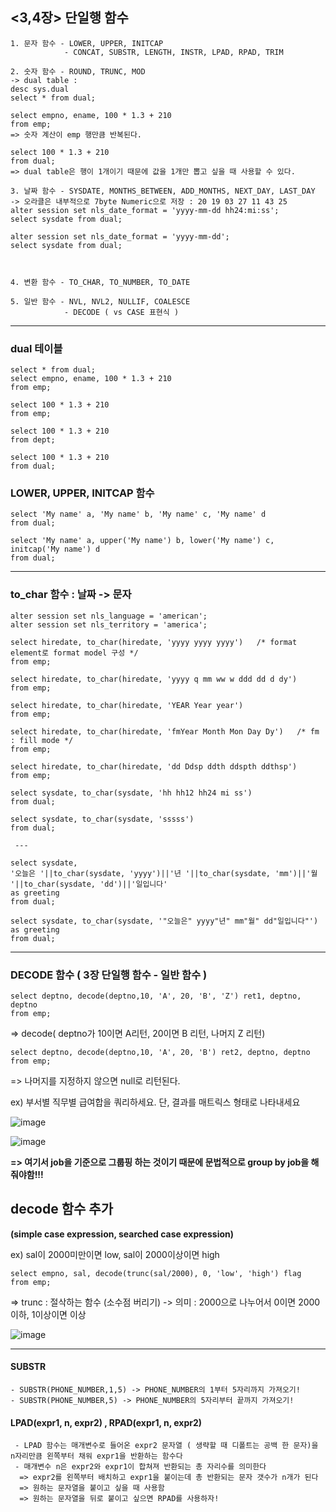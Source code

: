 ## <3,4장> 단일행 함수

    1. 문자 함수 - LOWER, UPPER, INITCAP
                - CONCAT, SUBSTR, LENGTH, INSTR, LPAD, RPAD, TRIM

    2. 숫자 함수 - ROUND, TRUNC, MOD
    -> dual table :   
    desc sys.dual
    select * from dual;

    select empno, ename, 100 * 1.3 + 210
    from emp;
    => 숫자 계산이 emp 행만큼 반복된다.   
 
    select 100 * 1.3 + 210
    from dual;
    => dual table은 행이 1개이기 때문에 값을 1개만 뽑고 싶을 때 사용할 수 있다.

    3. 날짜 함수 - SYSDATE, MONTHS_BETWEEN, ADD_MONTHS, NEXT_DAY, LAST_DAY
    -> 오라클은 내부적으로 7byte Numeric으로 저장 : 20 19 03 27 11 43 25
    alter session set nls_date_format = 'yyyy-mm-dd hh24:mi:ss';
    select sysdate from dual;

    alter session set nls_date_format = 'yyyy-mm-dd';
    select sysdate from dual;



    4. 변환 함수 - TO_CHAR, TO_NUMBER, TO_DATE

    5. 일반 함수 - NVL, NVL2, NULLIF, COALESCE
                - DECODE ( vs CASE 표현식 )
                
                
                
_______________________________________________________________________________________

### dual 테이블 

    select * from dual;
    select empno, ename, 100 * 1.3 + 210
    from emp;

    select 100 * 1.3 + 210
    from emp;

    select 100 * 1.3 + 210
    from dept;

    select 100 * 1.3 + 210
    from dual;

### LOWER, UPPER, INITCAP 함수

    select 'My name' a, 'My name' b, 'My name' c, 'My name' d
    from dual;

    select 'My name' a, upper('My name') b, lower('My name') c, initcap('My name') d
    from dual;
       
________________________________________________________________________________________

### to_char 함수 : 날짜 -> 문자

    alter session set nls_language = 'american';
    alter session set nls_territory = 'america';

    select hiredate, to_char(hiredate, 'yyyy yyyy yyyy')   /* format element로 format model 구성 */
    from emp;

    select hiredate, to_char(hiredate, 'yyyy q mm ww w ddd dd d dy')
    from emp;

    select hiredate, to_char(hiredate, 'YEAR Year year')
    from emp;

    select hiredate, to_char(hiredate, 'fmYear Month Mon Day Dy')   /* fm : fill mode */
    from emp;

    select hiredate, to_char(hiredate, 'dd Ddsp ddth ddspth ddthsp')
    from emp;

    select sysdate, to_char(sysdate, 'hh hh12 hh24 mi ss')
    from dual;

    select sysdate, to_char(sysdate, 'sssss')
    from dual;

     ---

    select sysdate, 
    '오늘은 '||to_char(sysdate, 'yyyy')||'년 '||to_char(sysdate, 'mm')||'월 '||to_char(sysdate, 'dd')||'일입니다' 
    as greeting
    from dual;

    select sysdate, to_char(sysdate, '"오늘은" yyyy"년" mm"월" dd"일입니다"') as greeting
    from dual;

___________________________________________________________________________________________
                
                
### DECODE 함수 ( 3장 단일행 함수 - 일반 함수 )

    select deptno, decode(deptno,10, 'A', 20, 'B', 'Z') ret1, deptno, deptno
    from emp;    
=> decode( deptno가 10이면 A리턴, 20이면 B 리턴, 나머지 Z 리턴)

    select deptno, decode(deptno,10, 'A', 20, 'B') ret2, deptno, deptno
    from emp;
=> 나머지를 지정하지 않으면 null로 리턴된다.


ex) 부서별 직무별 급여합을 쿼리하세요.
단, 결과를 매트릭스 형태로 나타내세요

![image](https://user-images.githubusercontent.com/48431771/54902702-71004600-4f1d-11e9-840d-8dee2f62d86d.png)

![image](https://user-images.githubusercontent.com/48431771/54903126-845fe100-4f1e-11e9-9d09-5d0b14fefd70.png)



**=> 여기서 job을 기준으로 그룹핑 하는 것이기 때문에 문법적으로 group by job을 해줘야함!!!**


## decode 함수 추가 
**(simple case expression, searched case expression)**

ex) sal이 2000미만이면 low, 
sal이 2000이상이면 high

    select empno, sal, decode(trunc(sal/2000), 0, 'low', 'high') flag
    from emp;
=> trunc : 절삭하는 함수 (소수점 버리기) -> 의미 : 2000으로 나누어서 0이면 2000이하, 1이상이면 이상



![image](https://user-images.githubusercontent.com/48431771/54964457-eae10f80-4faf-11e9-8a2e-21a9c55eb0ad.png)




--------------------------------------------------------------

#### SUBSTR
    
    - SUBSTR(PHONE_NUMBER,1,5) -> PHONE_NUMBER의 1부터 5자리까지 가져오기!
    - SUBSTR(PHONE_NUMBER,5) -> PHONE_NUMBER의 5자리부터 끝까지 가져오기!
   
   
#### LPAD(expr1, n, expr2) , RPAD(expr1, n, expr2)

     - LPAD 함수는 매개변수로 들어온 expr2 문자열 ( 생략할 때 디폴트는 공백 한 문자)을 n자리만큼 왼쪽부터 채워 expr1을 반환하는 함수다
     - 매개변수 n은 expr2와 expr1이 합쳐져 반환되는 총 자리수를 의미한다
      => expr2를 왼쪽부터 배치하고 expr1을 붙이는데 총 반환되는 문자 갯수가 n개가 된다
      => 원하는 문자열을 붙이고 싶을 때 사용함
      => 원하는 문자열을 뒤로 붙이고 싶으면 RPAD를 사용하자!
      
      
      
      
      





